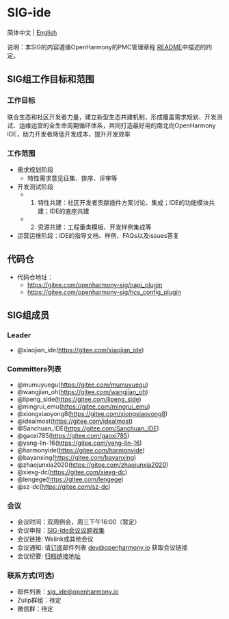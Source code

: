 # SIG-ide

简体中文 | [English](./sig-ide.md)

说明：本SIG的内容遵循OpenHarmony的PMC管理章程 [README](/zh/pmc.md)中描述的约定。

## SIG组工作目标和范围

### 工作目标

联合生态和社区开发者力量，建立新型生态共建机制，形成覆盖需求规划、开发测试、运维运营的全生命周期循环体系，共同打造最好用的南北向OpenHarmony IDE，助力开发者降低开发成本，提升开发效率

### 工作范围

+ 需求规划阶段
  + 特性需求意见征集、排序、评审等
+ 开发测试阶段
  + 1) 特性共建：社区开发者贡献插件方案讨论、集成；IDE的功能模块共建；IDE的底座共建
  + 2) 资源共建：工程垂类模板、开发样例集成等
+ 运营运维阶段：IDE的指导文档、样例、FAQs以及issues答复

## 代码仓

+ 代码仓地址：
  + <https://gitee.com/openharmony-sig/napi_plugin>
  + <https://gitee.com/openharmony-sig/hcs_config_plugin>

## SIG组成员

### Leader

+ @xiaojian_ide(<https://gitee.com/xiaojian_ide>)

### Committers列表

+ @mumuyuegu(<https://gitee.com/mumuyuegu>)
+ @wangjian_oh(<https://gitee.com/wangjian_oh>)
+ @lipeng_side(<https://gitee.com/lipeng_side>)
+ @mingrui_emu(<https://gitee.com/mingrui_emu>)
+ @xiongxiaoyong8(<https://gitee.com/xiongxiaoyong8>)
+ @idealmost(<https://gitee.com/idealmost>)
+ @Sanchuan_IDE(<https://gitee.com/Sanchuan_IDE>)
+ @gaoxi785(<https://gitee.com/gaoxi785>)
+ @yang-lin-16(<https://gitee.com/yang-lin-16>)
+ @harmonyide(<https://gitee.com/harmonyide>)
+ @bayanxing(<https://gitee.com/bayanxing>)
+ @zhaojunxia2020(<https://gitee.com/zhaojunxia2020>)
+ @xiexg-dc(<https://gitee.com/xiexg-dc>)
+ @lengege(<https://gitee.com/lengege>)
+ @sz-dc(<https://gitee.com/sz-dc>)

### 会议

+ 会议时间：双周例会，周三下午16:00（暂定）
+ 会议申报：[SIG-Ide会议议题收集](https://shimo.im/docs/RKAWVD8p8OiOVek8)
+ 会议链接: Welink或其他会议
+ 会议通知: 请[订阅](https://lists.openatom.io/postorius/lists/dev.openharmony.io)邮件列表 dev@openharmony.io 获取会议链接
+ 会议纪要: [归档链接地址](https://gitee.com/openharmony-sig/sig-content/tree/master/ide/meetings)

### 联系方式(可选)

+ 邮件列表：sig_ide@openharmony.io
+ Zulip群组：待定
+ 微信群：待定
